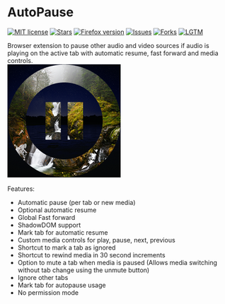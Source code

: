 # AutoPause

[![MIT license](https://img.shields.io/github/license/NDevTK/AutoPause)](https://github.com/NDevTK/AutoPause/blob/master/LICENSE)
[![Stars](https://img.shields.io/github/stars/NDevTK/AutoPause)](https://github.com/NDevTK/AutoPause/stargazers)
[![Firefox version](https://img.shields.io/amo/v/autopause)](https://addons.mozilla.org/en-US/firefox/addon/autopause/)
[![Issues](https://img.shields.io/github/issues/NDevTK/AutoPause)](https://github.com/NDevTK/AutoPause/issues)
[![Forks](https://img.shields.io/github/forks/NDevTK/AutoPause)](https://github.com/NDevTK/AutoPause/network/members)
[![LGTM](https://img.shields.io/lgtm/alerts/github/NDevTK/AutoPause)](https://lgtm.com/projects/g/NDevTK/AutoPause/alerts/?mode=list)


Browser extension to pause other audio and video sources if audio is playing on the active tab with automatic resume, fast forward and media controls.  
[![Extension icon](icon.png)](https://addons.mozilla.org/en-US/firefox/addon/autopause/)

Features:
- Automatic pause (per tab or new media)
- Optional automatic resume
- Global Fast forward
- ShadowDOM support
- Mark tab for automatic resume
- Custom media controls for play, pause, next, previous
- Shortcut to mark a tab as ignored
- Shortcut to rewind media in 30 second increments
- Option to mute a tab when media is paused (Allows media switching without tab change using the unmute button)
- Ignore other tabs
- Mark tab for autopause usage
- No permission mode
